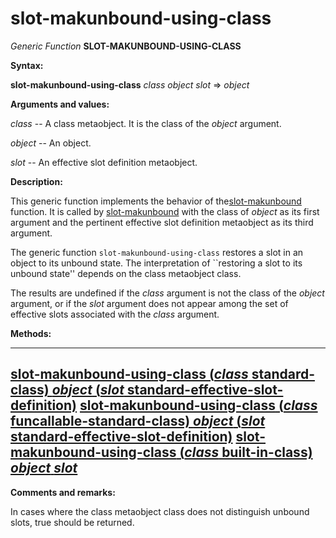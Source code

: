 slot-makunbound-using-class
===========================

*Generic Function* **SLOT-MAKUNBOUND-USING-CLASS**

**Syntax:**

**slot-makunbound-using-class** *class* *object* *slot* => *object*

**Arguments and values:**

*class* -- A class metaobject. It is the class of the *object* argument.

*object* -- An object.

*slot* -- An effective slot definition metaobject.

**Description:**

This generic function implements the behavior of the[slot-makunbound](http://www.lispworks.com/documentation/HyperSpec/Body/f_slt_ma.htm) function. It is called by [slot-makunbound](http://www.lispworks.com/documentation/HyperSpec/Body/f_slt_ma.htm) with the class of *object* as its first argument and the pertinent effective slot definition metaobject as its third argument.

The generic function `slot-makunbound-using-class` restores a slot in an object to its unbound state. The interpretation of ``restoring a slot to its unbound state'' depends on the class metaobject class.

The results are undefined if the *class* argument is not the class of the *object* argument, or if the *slot* argument does not appear among the set of effective slots associated with the *class* argument.

**Methods:**

  ---------------------------------------------------------------------------------------------------------------------------------------------------------------------------------------------------------------------------
  [**slot-makunbound-using-class** (*class* standard-class) *object* (*slot* standard-effective-slot-definition)](slot-makunbound-using-class-standard-class-standard-effective-slot-definition.md)
  [**slot-makunbound-using-class** (*class* funcallable-standard-class) *object* (*slot* standard-effective-slot-definition)](slot-makunbound-using-class-funcallable-standard-class-standard-effective-slot-definition.md)
  [**slot-makunbound-using-class** (*class* built-in-class) *object* *slot*](slot-makunbound-using-class-built-in-class.md)
  ---------------------------------------------------------------------------------------------------------------------------------------------------------------------------------------------------------------------------

**Comments and remarks:**

In cases where the class metaobject class does not distinguish unbound slots, true should be returned.
